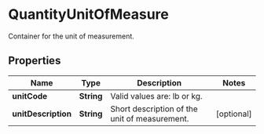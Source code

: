 

# QuantityUnitOfMeasure

Container for the unit of measurement.

## Properties

| Name | Type | Description | Notes |
|------------ | ------------- | ------------- | -------------|
|**unitCode** | **String** | Valid values are: lb or kg. |  |
|**unitDescription** | **String** | Short description of the unit of measurement. |  [optional] |



